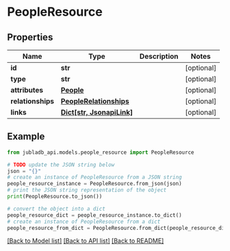 # PeopleResource


## Properties

Name | Type | Description | Notes
------------ | ------------- | ------------- | -------------
**id** | **str** |  | [optional] 
**type** | **str** |  | [optional] 
**attributes** | [**People**](People.md) |  | [optional] 
**relationships** | [**PeopleRelationships**](PeopleRelationships.md) |  | [optional] 
**links** | [**Dict[str, JsonapiLink]**](JsonapiLink.md) |  | [optional] 

## Example

```python
from jubladb_api.models.people_resource import PeopleResource

# TODO update the JSON string below
json = "{}"
# create an instance of PeopleResource from a JSON string
people_resource_instance = PeopleResource.from_json(json)
# print the JSON string representation of the object
print(PeopleResource.to_json())

# convert the object into a dict
people_resource_dict = people_resource_instance.to_dict()
# create an instance of PeopleResource from a dict
people_resource_from_dict = PeopleResource.from_dict(people_resource_dict)
```
[[Back to Model list]](../README.md#documentation-for-models) [[Back to API list]](../README.md#documentation-for-api-endpoints) [[Back to README]](../README.md)


